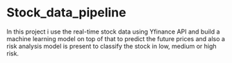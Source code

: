 # Stock_data_pipeline
In this project i use the real-time stock data using Yfinance API and build a machine learning model on top of that to predict the future prices and also a risk analysis model is present to classify the stock in low, medium or high risk.

